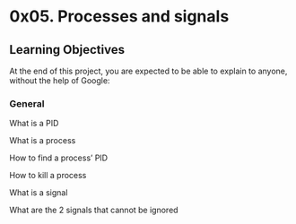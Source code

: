 # 0x05. Processes and signals

## Learning Objectives

At the end of this project, you are expected to be able to explain to anyone, without the help of Google:

### General

What is a PID

What is a process

How to find a process’ PID

How to kill a process

What is a signal

What are the 2 signals that cannot be ignored
